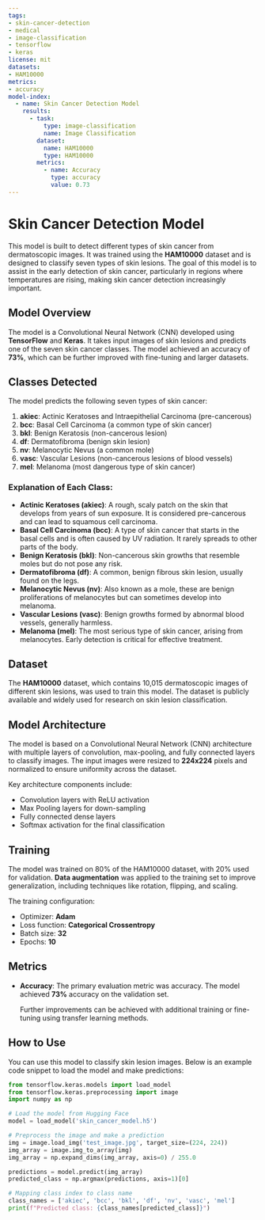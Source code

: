 ```yaml
---
tags:
- skin-cancer-detection
- medical
- image-classification
- tensorflow
- keras
license: mit
datasets:
- HAM10000
metrics:
- accuracy
model-index:
  - name: Skin Cancer Detection Model
    results:
      - task:
          type: image-classification
          name: Image Classification
        dataset:
          name: HAM10000
          type: HAM10000
        metrics:
          - name: Accuracy
            type: accuracy
            value: 0.73
---
```


# Skin Cancer Detection Model

This model is built to detect different types of skin cancer from dermatoscopic images. It was trained using the **HAM10000** dataset and is designed to classify seven types of skin lesions. The goal of this model is to assist in the early detection of skin cancer, particularly in regions where temperatures are rising, making skin cancer detection increasingly important.

## Model Overview
The model is a Convolutional Neural Network (CNN) developed using **TensorFlow** and **Keras**. It takes input images of skin lesions and predicts one of the seven skin cancer classes. The model achieved an accuracy of **73%**, which can be further improved with fine-tuning and larger datasets.

## Classes Detected
The model predicts the following seven types of skin cancer:

1. **akiec**: Actinic Keratoses and Intraepithelial Carcinoma (pre-cancerous)
2. **bcc**: Basal Cell Carcinoma (a common type of skin cancer)
3. **bkl**: Benign Keratosis (non-cancerous lesion)
4. **df**: Dermatofibroma (benign skin lesion)
5. **nv**: Melanocytic Nevus (a common mole)
6. **vasc**: Vascular Lesions (non-cancerous lesions of blood vessels)
7. **mel**: Melanoma (most dangerous type of skin cancer)

### Explanation of Each Class:
- **Actinic Keratoses (akiec)**: A rough, scaly patch on the skin that develops from years of sun exposure. It is considered pre-cancerous and can lead to squamous cell carcinoma.
- **Basal Cell Carcinoma (bcc)**: A type of skin cancer that starts in the basal cells and is often caused by UV radiation. It rarely spreads to other parts of the body.
- **Benign Keratosis (bkl)**: Non-cancerous skin growths that resemble moles but do not pose any risk.
- **Dermatofibroma (df)**: A common, benign fibrous skin lesion, usually found on the legs.
- **Melanocytic Nevus (nv)**: Also known as a mole, these are benign proliferations of melanocytes but can sometimes develop into melanoma.
- **Vascular Lesions (vasc)**: Benign growths formed by abnormal blood vessels, generally harmless.
- **Melanoma (mel)**: The most serious type of skin cancer, arising from melanocytes. Early detection is critical for effective treatment.

## Dataset
The **HAM10000** dataset, which contains 10,015 dermatoscopic images of different skin lesions, was used to train this model. The dataset is publicly available and widely used for research on skin lesion classification.

## Model Architecture
The model is based on a Convolutional Neural Network (CNN) architecture with multiple layers of convolution, max-pooling, and fully connected layers to classify images. The input images were resized to **224x224** pixels and normalized to ensure uniformity across the dataset.

Key architecture components include:
- Convolution layers with ReLU activation
- Max Pooling layers for down-sampling
- Fully connected dense layers
- Softmax activation for the final classification

## Training
The model was trained on 80% of the HAM10000 dataset, with 20% used for validation. **Data augmentation** was applied to the training set to improve generalization, including techniques like rotation, flipping, and scaling.

The training configuration:
- Optimizer: **Adam**
- Loss function: **Categorical Crossentropy**
- Batch size: **32**
- Epochs: **10**

## Metrics
- **Accuracy**: The primary evaluation metric was accuracy. The model achieved **73%** accuracy on the validation set.
  
  Further improvements can be achieved with additional training or fine-tuning using transfer learning methods.

## How to Use
You can use this model to classify skin lesion images. Below is an example code snippet to load the model and make predictions:

```python
from tensorflow.keras.models import load_model
from tensorflow.keras.preprocessing import image
import numpy as np

# Load the model from Hugging Face
model = load_model('skin_cancer_model.h5')

# Preprocess the image and make a prediction
img = image.load_img('test_image.jpg', target_size=(224, 224))
img_array = image.img_to_array(img)
img_array = np.expand_dims(img_array, axis=0) / 255.0

predictions = model.predict(img_array)
predicted_class = np.argmax(predictions, axis=1)[0]

# Mapping class index to class name
class_names = ['akiec', 'bcc', 'bkl', 'df', 'nv', 'vasc', 'mel']
print(f"Predicted class: {class_names[predicted_class]}")